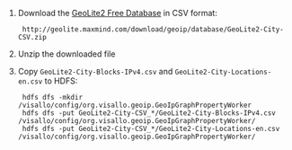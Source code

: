 1. Download the [GeoLite2 Free Database](http://dev.maxmind.com/geoip/geoip2/geolite2/) in CSV format:

        http://geolite.maxmind.com/download/geoip/database/GeoLite2-City-CSV.zip

1. Unzip the downloaded file

1. Copy `GeoLite2-City-Blocks-IPv4.csv` and `GeoLite2-City-Locations-en.csv` to HDFS:

        hdfs dfs -mkdir /visallo/config/org.visallo.geoip.GeoIpGraphPropertyWorker
        hdfs dfs -put GeoLite2-City-CSV_*/GeoLite2-City-Blocks-IPv4.csv /visallo/config/org.visallo.geoip.GeoIpGraphPropertyWorker/
        hdfs dfs -put GeoLite2-City-CSV_*/GeoLite2-City-Locations-en.csv /visallo/config/org.visallo.geoip.GeoIpGraphPropertyWorker/
